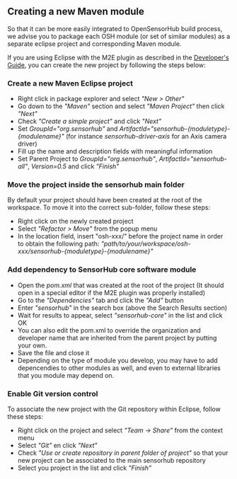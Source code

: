 Creating a new Maven module
---

So that it can be more easily integrated to OpenSensorHub build process, we advise you to package each OSH module (or set of similar modules) as a separate eclipse project and corresponding Maven module. 

If you are using Eclipse with the M2E plugin as described in the [Developer's Guide](../dev-guide.md), you can create the new project by following the steps below:


### Create a new Maven Eclipse project

  * Right click in package explorer and select _"New > Other"_
  * Go down to the _"Maven"_ section and select _"Maven Project"_ then click _"Next"_
  * Check _"Create a simple project"_ and click _"Next"_
  * Set _GroupId="org.sensorhub"_ and _ArtifactId="sensorhub-{moduletype}-{modulename}"_ (for instance _sensorhub-driver-axis_ for an Axis camera driver)
  * Fill up the name and description fields with meaningful information
  * Set Parent Project to _GroupId="org.sensorhub"_, _ArtifactId="sensorhub-all"_, _Version=0.5_ and click _"Finish"_


### Move the project inside the sensorhub main folder

By default your project should have been created at the root of the workspace. To move it into the correct sub-folder, follow these steps:

  * Right click on the newly created project
  * Select _"Refactor > Move"_ from the popup menu
  * In the location field, insert "osh-xxx/" before the project name in order to obtain the following path: _"path/to/your/workspace/osh-xxx/sensorhub-{moduletype}-{modulename}"_ 


### Add dependency to SensorHub core software module

  * Open the _pom.xml_ that was created at the root of the project (It should open in a special editor if the M2E plugin was properly installed)
  * Go to the _"Dependencies"_ tab and click the _"Add"_ button
  * Enter _"sensorhub"_ in the search box (above the Search Results section)
  * Wait for results to appear, select _"sensorhub-core"_ in the list and click OK
  * You can also edit the pom.xml to override the organization and developer name that are inherited from the parent project by putting your own.
  * Save the file and close it 
  * Depending on the type of module you develop, you may have to add depencendies to other modules as well, and even to external libraries that you module may depend on.


### Enable Git version control

To associate the new project with the Git repository within Eclipse, follow these steps:

  * Right click on the project and select _"Team -> Share"_ from the context menu
  * Select _"Git"_ en click _"Next"_
  * Check _"Use or create repository in parent folder of project"_ so that your new project can be associated to the main sensorhub repository
  * Select you project in the list and click _"Finish"_
